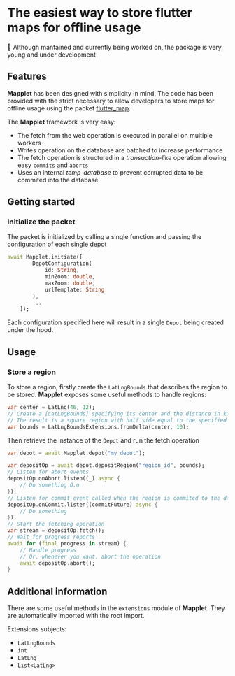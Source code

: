 # The easiest way to store flutter maps for offline usage

🧪 Although mantained and currently being worked on, the package is very young and under development

## Features

**Mapplet** has been designed with simplicity in mind.
The code has been provided with the strict necessary to allow developers to store maps for offline usage using the packet [flutter_map](https://pub.dev/packages/flutter_map).

The **Mapplet** framework is very easy:

* The fetch from the web operation is executed in parallel on multiple workers
* Writes operation on the database are batched to increase performance
* The fetch operation is structured in a _transaction-like_ operation allowing easy `commits` and `aborts`
* Uses an internal _temp_database_ to prevent corrupted data to be commited into the database

## Getting started

### Initialize the packet

The packet is initialized by calling a single function and passing the configuration of each single depot

```dart
await Mapplet.initiate([
        DepotConfiguration(
            id: String,
            minZoom: double,
            maxZoom: double,
            urlTemplate: String
        ),
        ...
    ]);
```

Each configuration specified here will result in a single `Depot` being created under the hood.

## Usage

### Store a region

To store a region, firstly create the `LatLngBounds` that describes the region to be stored. **Mapplet** exposes some useful methods to handle regions:

```dart
var center = LatLng(46, 12);
// Create a [LatLngBounds] specifying its center and the distance in kilometers from center.
// The result is a square region with half side equal to the specified distance
var bounds = LatLngBoundsExtensions.fromDelta(center, 10);
```

Then retrieve the instance of the `Depot` and run the fetch operation

```dart
var depot = await Mapplet.depot("my_depot");

var depositOp = await depot.depositRegion("region_id", bounds);
// Listen for abort events
depositOp.onAbort.listen((_) async {
    // Do something O.o
});
// Listen for commit event called when the region is commited to the database
depositOp.onCommit.listen((commitFuture) async {
    // Do something
});
// Start the fetching operation
var stream = depositOp.fetch();
// Wait for progress reports
await for (final progress in stream) {
    // Handle progress
    // Or, whenever you want, abort the operation
    await depositOp.abort();
}
```

## Additional information

There are some useful methods in the `extensions` module of **Mapplet**. They are automatically imported with the root import.

Extensions subjects:

* `LatLngBounds`
* `int`
* `LatLng`
* `List<LatLng>`
